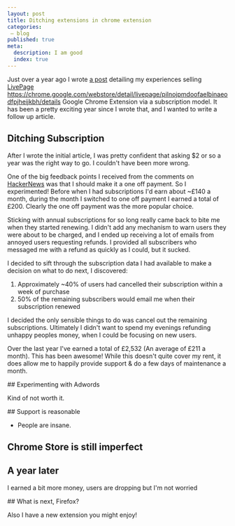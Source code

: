 ```yaml
---
layout: post
title: Ditching extensions in chrome extension
categories:
 – blog
published: true
meta:
  description: I am good
  index: true
---
```


Just over a year ago I wrote [a post](/2016/10/29/lessons-learnt-from-monetising-my-chrome-extension.html) detailing my experiences selling [LivePage](https://chrome.google.com/webstore/detail/livepage/pilnojpmdoofaelbinaeodfpjheijkbh/details) https://chrome.google.com/webstore/detail/livepage/pilnojpmdoofaelbinaeodfpjheijkbh/details Google Chrome Extension via a subscription model. It has been a pretty exciting year since I wrote that, and I wanted to write a follow up article.

## Ditching Subscription

After I wrote the initial article, I was pretty confident that asking $2 or so a year was the right way to go. I couldn't have been more wrong.

One of the big feedback points I received from the comments on [HackerNews](https://news.ycombinator.com/item?id=12925467) was that I should make it a one off payment. So I experimented! Before when I had subscriptions I'd earn about ~£140 a month, during the month I switched to one off payment I earned a total of £200. Clearly the one off payment was the more popular choice.

Sticking with annual subscriptions for so long really came back to bite me when they started renewing. I didn't add any mechanism to warn users they were about to be charged, and I ended up receiving a lot of emails from annoyed users requesting refunds. I provided all subscribers who messaged me with a refund as quickly as I could, but it sucked.

I decided to sift through the subscription data I had available to make a decision on what to do next, I discovered:

1. Approximately ~40% of users had cancelled their subscription within a week of purchase
2. 50% of the remaining subscribers would email me when their subscription renewed

I decided the only sensible things to do was cancel out the remaining subscriptions. Ultimately I didn't want to spend my evenings refunding unhappy peoples money, when I could be focusing on new users.

Over the last year I've earned a total of £2,532 (An average of £211 a month). This has been awesome! While this doesn't quite cover my rent, it does allow me to happily provide support & do a few days of maintenance a month.

## Experimenting with Adwords

Kind of not worth it.

## Support is reasonable

- People are insane.

## Chrome Store is still imperfect

## A year later

I earned a bit more money, users are dropping but I'm not worried

## What is next, Firefox?

Also I have a new extension you might enjoy!



